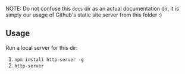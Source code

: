 NOTE: Do not confuse this `docs` dir as an actual documentation dir, it is simply
our usage of Github's static site server from this folder :)


## Usage

Run a local server for this dir:

1. `npm install http-server -g`
1. `http-server`